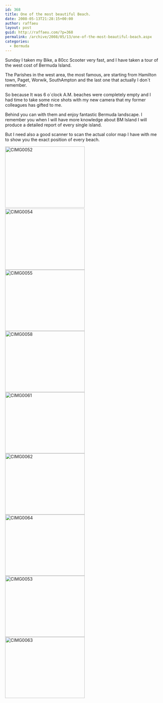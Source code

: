 ```yaml
---
id: 368
title: One of the most beautiful Beach.
date: 2008-05-13T21:28:15+00:00
author: raffaeu
layout: post
guid: http://raffaeu.com/?p=368
permalink: /archive/2008/05/13/one-of-the-most-beautiful-beach.aspx
categories:
  - Bermuda
---
```

Sunday I taken my Bike, a 80cc Scooter very fast, and I have taken a tour of the west cost of Bermuda Island.

The Parishes in the west area, the most famous, are starting from Hamilton town, Paget, Worwik, SouthAmpton and the last one that actually I don\`t remember.

So because It was 6 o\`clock A.M. beaches were completely empty and I had time to take some nice shots with my new camera that my former colleagues has gifted to me.

Behind you can with them and enjoy fantastic Bermuda landscape. I remember you when I will have more knowledge about BM Island I will produce a detailed report of every single island.
  
But I need also a good scanner to scan the actual color map I have with me to show you the exact position of every beach.

[<img style="border-width: 0px;" alt="CIMG0052" src="http://raffaeu.com/wp-content/uploads/2013/03/737dddbe-c7b4-4a9a-8d68-41677d873ef4CIMG0052_thumb.jpg" width="260" height="200" border="0" />](http://raffaeu.com/wp-content/uploads/2013/03/19873949-35ae-4d63-8409-0dfdae27b313CIMG0052_2.jpg)  [<img style="border-width: 0px;" alt="CIMG0054" src="http://raffaeu.com/wp-content/uploads/2013/03/dfd620e0-368e-4c40-908f-ecc4c3544e0aCIMG0054_thumb.jpg" width="260" height="200" border="0" />](http://raffaeu.com/wp-content/uploads/2013/03/462ba0b5-ce9a-4974-9af3-10b36302f29fCIMG0054_2.jpg) [<img style="border-width: 0px;" alt="CIMG0055" src="http://raffaeu.com/wp-content/uploads/2013/03/7004a6e3-3174-4722-8b2e-492f5900b648CIMG0055_thumb.jpg" width="260" height="200" border="0" />](http://raffaeu.com/wp-content/uploads/2013/03/1b0327bb-4ffb-46ea-9d80-dcb32cbdfb98CIMG0055_2.jpg) [<img style="border-width: 0px;" alt="CIMG0058" src="http://raffaeu.com/wp-content/uploads/2013/03/21e333c4-9ae0-4c0f-ab06-0da552ba129eCIMG0058_thumb.jpg" width="260" height="200" border="0" />](http://raffaeu.com/wp-content/uploads/2013/03/5d8ec55f-744e-4195-8a0c-6a08bdfe9627CIMG0058_2.jpg) [<img style="border-width: 0px;" alt="CIMG0061" src="http://raffaeu.com/wp-content/uploads/2013/03/2b9ac103-1489-43d0-82dd-199b7cfd9bd9CIMG0061_thumb.jpg" width="260" height="200" border="0" />](http://raffaeu.com/wp-content/uploads/2013/03/1c10e36d-f537-481d-897c-25046d6dd77cCIMG0061_2.jpg) [<img style="border-width: 0px;" alt="CIMG0062" src="http://raffaeu.com/wp-content/uploads/2013/03/ef06fb16-4d29-40a5-96c5-a874339bce70CIMG0062_thumb.jpg" width="260" height="200" border="0" />](http://raffaeu.com/wp-content/uploads/2013/03/0c779a48-0bb4-404d-8b52-fe2d6e7fad6fCIMG0062_2.jpg) [<img style="border-width: 0px;" alt="CIMG0064" src="http://raffaeu.com/wp-content/uploads/2013/03/cf11212f-c62f-494d-baa2-3bb65941912aCIMG0064_thumb.jpg" width="260" height="200" border="0" />](http://raffaeu.com/wp-content/uploads/2013/03/e8c7e241-a72d-414d-98df-ad86099de2b2CIMG0064_2.jpg) [<img style="border-width: 0px;" alt="CIMG0053" src="http://raffaeu.com/wp-content/uploads/2013/03/21d7215c-d9b1-4cc2-862c-794765fb665dCIMG0053_thumb.jpg" width="260" height="200" border="0" />](http://raffaeu.com/wp-content/uploads/2013/03/33117ffe-31f8-4654-b5d8-91b947aca410CIMG0053_2.jpg) [<img style="border-width: 0px;" alt="CIMG0063" src="http://raffaeu.com/wp-content/uploads/2013/03/a734ee86-d61d-4ff7-b6a3-60d8519bf337CIMG0063_thumb.jpg" width="260" height="200" border="0" />](http://raffaeu.com/wp-content/uploads/2013/03/504522d0-9c3a-43bf-8254-70aa53eb30f7CIMG0063_2.jpg)
